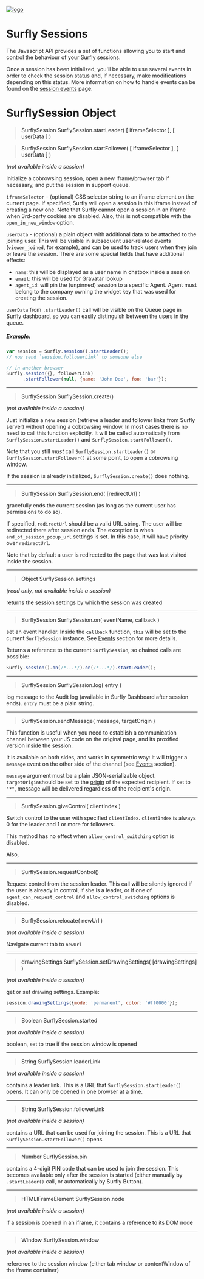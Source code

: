 <a href="https://www.surfly.com/">![logo](../images/logosmall.png)</a>


# Surfly Sessions

The Javascript API provides a set of functions allowing you to start and control the behaviour of your Surfly sessions.

Once a session has been initialized, you'll be able to use several events in order to check the session status and, if necessary, make modifications depending on this status. More information on how to handle events can be found on the [session events](session-events.md) page.

# SurflySession Object

> <a name="start-leader">SurflySession SurflySession.startLeader( [ iframeSelector ], [ userData ] )</a>

> <a name="start-follower">SurflySession SurflySession.startFollower( [ iframeSelector ], [ userData ] )</a>

_(not available inside a session)_

Initialize a cobrowsing session, open a new iframe/browser tab if necessary, and put the session in support queue.

`iframeSelector` - (optional) CSS selector string to an iframe element on the current page. If specified, Surfly will open a session in this iframe instead of creating a new one. Note that Surfly cannot open a session in an iframe when 3rd-party cookies are disabled. Also, this is not compatible with the `open_in_new_window` option.

`userData` - (optional) a plain object with additional data to be attached to the joining user. This will be visible in subsequent user-related events (`viewer_joined`, for example), and can be used to track users when they join or leave the session. There are some special fields that have additional effects:
- `name`: this will be displayed as a user name in chatbox inside a session
- `email`: this will be used for Gravatar lookup
- `agent_id`: will pin the (unpinned) session to a specific Agent. Agent must belong to the company owning the widget key that was used for creating the session.

`userData` from `.startLeader()` call will be visible on the Queue page in Surfly dashboard, so you can easily distinguish between the users in the queue.

##### Example:
```javascript
var session = Surfly.session().startLeader();
// now send `session.followerLink` to someone else

// in another browser
Surfly.session({}, followerLink)
      .startFollower(null, {name: 'John Doe', foo: 'bar'});
```

<hr />

> <a name="create">SurflySession SurflySession.create()</a>

_(not available inside a session)_

Just initialize a new session (retrieve a leader and follower links from Surfly server) without opening a cobrowsing window. In most cases there is no need to call this function explicitly. It will be called automatically from `SurflySession.startLeader()` and `SurflySession.startFollower()`.

Note that you still _must_ call `SurflySession.startLeader()` or `SurflySession.startFollower()` at some point, to open a cobrowsing window.

If the session is already initialized, `SurflySession.create()` does nothing.

<hr />

> <a name="end">SurflySession SurflySession.end( [redirectUrl] )</a>

gracefully ends the current session (as long as the current user has permissions to do so).

If specified, `redirectUrl` should be a valid URL string. The user will be redirected there after session ends. The exception is when `end_of_session_popup_url` settings is set. In this case, it will have priority over `redirectUrl`.

Note that by default a user is redirected to the page that was last visited inside the session.

<hr />

> <a name="settings">Object SurflySession.settings</a>

_(read only, not available inside a session)_

returns the session settings by which the session was created

<hr />

> <a name="on">SurflySession SurflySession.on( eventName, callback )</a>

set an event handler. Inside the `callback` function, `this` will be set to the current `SurflySession` instance. See [Events](session-events.md) section for more details.

Returns a reference to the current `SurflySession`, so chained calls are possible:
```javascript
Surfly.session().on(/*...*/).on(/*...*/).startLeader();
```

<hr />

> <a name="log">SurflySession SurflySession.log( entry )</a>

log message to the Audit log (available in Surfly Dashboard after session ends). `entry` must be a plain string.

<hr />

> <a name="send-message">SurflySession.sendMessage( message, targetOrigin )</a>

This function is useful when you need to establish a communication channel between your JS code on the original page, and its proxified version inside the session.

It is available on both sides, and works in symmetric way: it will trigger a `message` event on the other side of the channel (see [Events](session-events.md) section).

`message` argument must be a plain JSON-serializable object.
`targetOrigin`should be set to the [origin](https://developer.mozilla.org/en-US/docs/Web/Security/Same-origin_policy) of the expected recipient. If set to `"*"`, message will be delivered regardless of the recipient's origin.

<hr />

> <a name="give-control">SurflySession.giveControl( clientIndex )</a>

Switch control to the user with specified `clientIndex`. `clientIndex` is always 0 for the leader and 1 or more for followers.

This method has no effect when `allow_control_switching` option is disabled.

Also, 

<hr />

> <a name="request-control">SurflySession.requestControl()</a>

Request control from the session leader. This call will be silently ignored if the user is already in control, if she is a leader, or if one of `agent_can_request_control` and `allow_control_switching` options is disabled.

<hr />

> <a name="relocate">SurflySession.relocate( newUrl )</a>

_(not available inside a session)_

Navigate current tab to `newUrl`

<hr />

> <a name="set-drawing-settings">drawingSettings SurflySession.setDrawingSettings( [drawingSettings] )</a>

_(not available inside a session)_

get or set drawing settings. Example:
```javascript
session.drawingSettings({mode: 'permanent', color: '#ff0000'});
```

<hr />

> <a name="started">Boolean SurflySession.started</a>

_(not available inside a session)_

boolean, set to true if the session window is opened

<hr />

> <a name="leader-link">String SurflySession.leaderLink</a>

_(not available inside a session)_

contains a leader link. This is a URL that `SurflySession.startLeader()` opens. It can only be opened in one browser at a time.

<hr />

> <a name="follower-link">String SurflySession.followerLink</a>

_(not available inside a session)_

contains a URL that can be used for joining the session. This is a URL that `SurflySession.startFollower()` opens.

<hr />

> <a name="pin">Number SurflySession.pin</a>

contains a 4-digit PIN code that can be used to join the session. This becomes available only after the session is started (either manually by `.startLeader()` call, or automatically by Surfly Button).

<hr />

> <a name="node">HTMLIFrameElement SurflySession.node</a>

_(not available inside a session)_

if a session is opened in an iframe, it contains a reference to its DOM node

<hr />

> <a name="window">Window SurflySession.window</a>

_(not available inside a session)_

reference to the session window (either tab window or contentWindow of the iframe container)
